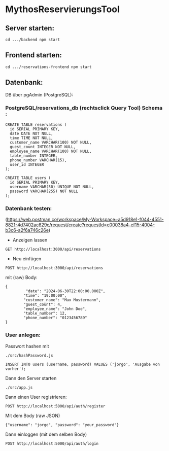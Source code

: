 # MythosReservierungsTool

## Server starten: 
```
cd .../backend npm start
```

## Frontend starten:
```
cd .../reservations-frontend npm start
```

## Datenbank:
DB über pgAdmin (PostgreSQL):
### PostgreSQL/reservations_db (rechtsclick Query Tool) Schema : 
```
CREATE TABLE reservations (
  id SERIAL PRIMARY KEY,
  date DATE NOT NULL,
  time TIME NOT NULL,
  customer_name VARCHAR(100) NOT NULL,
  guest_count INTEGER NOT NULL,
  employee_name VARCHAR(100) NOT NULL,
  table_number INTEGER,
  phone_number VARCHAR(15),
  user_id INTEGER
);

CREATE TABLE users (
  id SERIAL PRIMARY KEY,
  username VARCHAR(50) UNIQUE NOT NULL,
  password VARCHAR(255) NOT NULL
);
``` 
### Datenbank testen:
(https://web.postman.co/workspace/My-Workspace~a5d918e1-f044-4551-8821-4d7402ac829c/request/create?requestId=e00038a4-ef15-4004-b3c6-a2f6a746c26e)

- Anzeigen lassen
```
GET http://localhost:3000/api/reservations
```
- Neu einfügen
```
POST http://localhost:3000/api/reservations
```
mit (raw) Body:
```
{
         "date": "2024-06-30T22:00:00.000Z",
        "time": "19:00:00",
        "customer_name": "Max Mustermann",
        "guest_count": 4,
        "employee_name": "John Doe",
        "table_number": 12,
        "phone_number": "0123456789"
}
```
### User anlegen:
Passwort hashen mit 
```
./src/hashPassword.js
```

```
INSERT INTO users (username, password) VALUES ('jorgo', 'Ausgabe von vorher');
```
Dann den Server starten
```
./src/app.js
```
Dann einen User registrieren: 
```
POST http://localhost:5000/api/auth/register
``` 
Mit dem Body (raw JSON)
```
{"username": "jorgo", "password": "your_password"}
```
Dann einloggen (mit dem selben Body)
```
POST http://localhost:5000/api/auth/login
```
